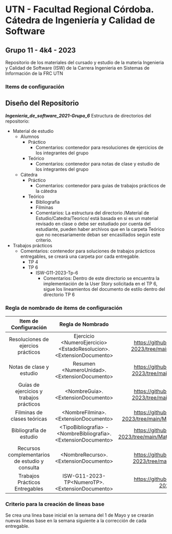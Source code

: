 # UTN - Facultad Regional Córdoba. Cátedra de Ingeniería y Calidad de Software 
## Grupo 11 - 4k4 - 2023
Repositorio de los materiales del cursado y estudio de la materia Ingenieria  y Calidad de Software (ISW) de la Carrera Ingenieria en Sistemas de Información de la FRC UTN

### Items de configuración 
## Diseño del Repositorio
***Ingeniería_de_software_2021-Grupo_6***
Estructura de directorios del repositorio:
- Material de estudio
	- Alumnos
	    - Práctico
	      - Comentarios: contenedor para resoluciones de ejercicios de los integrantes del grupo
	    - Teórico 
	      - Comentarios: contenedor para notas de clase y estudio de los integrantes del grupo
	- Cátedra
	  	- Práctico
	  	  - Comentarios: contenedor para guias de trabajos prácticos de la cátedra
	    - Teórico 
	        - Bibliografia
	        - Filminas
	        - Comentarios: La estructura del directorio /Material de Estudio/Catedra/Teorico/ está basada en si es un material revisado en clase o debe ser estudiado por cuenta del estudiante, pueden haber archivos que en la carpeta Teórico que no necesariamente deban ser encasillados según este criterio. 
- Trabajos prácticos
  - Comentarios: contenedor para soluciones de trabajos prácticos entregables, se creará una carpeta por cada entregable.
	- TP 4
	- TP 6
	    - ISW-G11-2023-Tp-6
	      - Comentarios: Dentro de este directorio se encuentra la implementación de la User Story solicitada en el TP 6, sigue los lineamientos del documento de estilo dentro del directorio TP 6         

### Regla de nombrado de ítems de configuración 
| Item de Configuración     | Regla de Nombrado | Ubicación en repositorio     |
|     :-----:       		       |    :-----:         |       :----:         |
|    Resoluciones de ejercios prácticos  | Ejercicio \<NumeroEjercicio\> \<EstadoResolucion\>.\<ExtensionDocumento\>  | https://github.com/82440-Villarruel-Juan-Cruz/ISW-G11-2023/tree/main/Material%20de%20Estudio/Alumnos/Practico   |
|    Notas de clase y estudio  | Resumen \<NumeroUnidad\>.\<ExtensionDocumento\>  | https://github.com/82440-Villarruel-Juan-Cruz/ISW-G11-2023/tree/main/Material%20de%20Estudio/Alumnos/Teorico   |
|    Guías de ejercicios y trabajos prácticos   | \<NombreGuia\>.\<ExtensionDocumento\>  | https://github.com/82440-Villarruel-Juan-Cruz/ISW-G11-2023/tree/main/Material%20de%20Estudio/Catedra/Practico   |
|    Filminas de clases teóricas   | \<NombreFilmina\>.\<ExtensionDocumento\>  | https://github.com/82440-Villarruel-Juan-Cruz/ISW-G11-2023/tree/main/Material%20de%20Estudio/Catedra/Teorico/Filminas    |
|    Bibliografía de estudio  | \<TipoBibliografia\> - \<NombreBibliografia\>.\<ExtensionDocumento\>  | https://github.com/82440-Villarruel-Juan-Cruz/ISW-G11-2023/tree/main/Material%20de%20Estudio/Catedra/Teorico/Bibliografia   |
|    Recursos complementarios de estudio y consulta  | \<NombreRecurso\>.\<ExtensionDocumento\>  | https://github.com/82440-Villarruel-Juan-Cruz/ISW-G11-2023/tree/main/Material%20de%20Estudio/Catedra/Teorico   |
|    Trabajos Prácticos Entregables  | ISW-G11-2023-TP\<NumeroTP\>.\<ExtensionDocumento\>  | https://github.com/82440-Villarruel-Juan-Cruz/ISW-G11-2023/tree/main/Trabajos%20Practicos   |


### Criterio para la creación de líneas base
Se crea una linea base inicial en la semana del 1 de Mayo y se crearán nuevas líneas base en la semana siguiente a la corrección de cada entregable.
